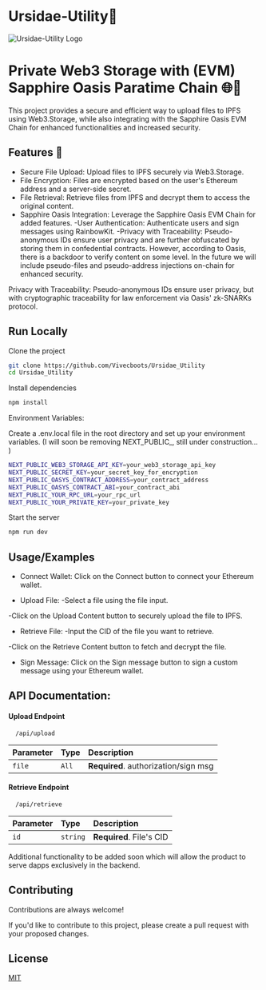 # Ursidae-Utility🐻

![Ursidae-Utility Logo](https://cdn.discordapp.com/attachments/1058636802111570023/1149851541784768694/journeyman143_A_logo_of_a_bear_wearing_heaphones_and_smoking_pi_a3130727-8f3d-4de2-8348-425213358026.png)


# Private Web3 Storage with (EVM) Sapphire Oasis Paratime Chain 🌐🔗
This project provides a secure and efficient way to upload files to IPFS using Web3.Storage, while also integrating with the Sapphire Oasis EVM Chain for enhanced functionalities and increased security.

## Features 🌟

- Secure File Upload: Upload files to IPFS securely via Web3.Storage.
- File Encryption: Files are encrypted based on the user's Ethereum address and a server-side secret.
- File Retrieval: Retrieve files from IPFS and decrypt them to access the original content.
- Sapphire Oasis Integration: Leverage the Sapphire Oasis EVM Chain for added features.
-User Authentication: Authenticate users and sign messages using RainbowKit.
-Privacy with Traceability: Pseudo-anonymous IDs ensure user privacy and are further obfuscated by storing them in confedential contracts.  However, according to Oasis, there is a backdoor to verify content on some level. In the future we will include pseudo-files and pseudo-address injections on-chain for enhanced security.  




Privacy with Traceability: Pseudo-anonymous IDs ensure user privacy, but with cryptographic traceability for law enforcement via Oasis' zk-SNARKs protocol.
## Run Locally

Clone the project

```bash
git clone https://github.com/Vivecboots/Ursidae_Utility
cd Ursidae_Utility
```

Install dependencies

```bash
npm install
```

Environment Variables:

Create a .env.local file in the root directory and set up your environment variables. (I will soon be removing NEXT_PUBLIC_, still under construction... )


```bash
NEXT_PUBLIC_WEB3_STORAGE_API_KEY=your_web3_storage_api_key
NEXT_PUBLIC_SECRET_KEY=your_secret_key_for_encryption
NEXT_PUBLIC_OASYS_CONTRACT_ADDRESS=your_contract_address
NEXT_PUBLIC_OASYS_CONTRACT_ABI=your_contract_abi
NEXT_PUBLIC_YOUR_RPC_URL=your_rpc_url
NEXT_PUBLIC_YOUR_PRIVATE_KEY=your_private_key

```

Start the server

```bash
npm run dev
```


## Usage/Examples

- Connect Wallet:
Click on the Connect button to connect your Ethereum wallet.

- Upload File:
-Select a file using the file input.

-Click on the Upload Content button to securely upload the file to IPFS.

-  Retrieve File:
-Input the CID of the file you want to retrieve.

-Click on the Retrieve Content button to fetch and decrypt the file.

- Sign Message:
Click on the Sign message button to sign a custom message using your Ethereum wallet.



## API Documentation:

#### Upload Endpoint

```http
  /api/upload
```

| Parameter | Type     | Description                |
| :-------- | :------- | :------------------------- |
| `file` | `All` | **Required**. authorization/sign msg |

#### Retrieve Endpoint

```http
  /api/retrieve
```

| Parameter | Type     | Description                       |
| :-------- | :------- | :-------------------------------- |
| `id`      | `string` | **Required**. File's CID |


Additional functionality to be added soon which will allow the product to serve dapps exclusively in the backend.  


## Contributing

Contributions are always welcome!

If you'd like to contribute to this project, please create a pull request with your proposed changes.




## License

[MIT](https://choosealicense.com/licenses/mit/)

